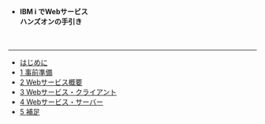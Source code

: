 <!-- docs/_sidebar.md -->

* <b>IBM i でWebサービス<br>ハンズオンの手引き</b>

<p>　</p>

---

* [はじめに](/)
* [1 事前準備](/1_事前準備.md)
* [2 Webサービス概要](/2_Webサービス概要.md.md)
* [3 Webサービス・クライアント](/3_Webサービス・クライアント.md)
* [4 Webサービス・サーバー](/4_Webサービス・サーバー.md)
* [5 補足](/5_補足.md)
